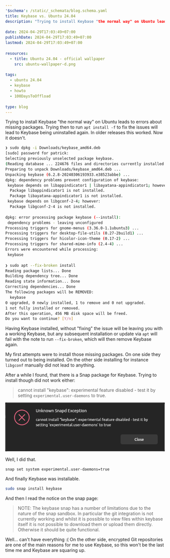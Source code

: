 ```yaml
---
'$schema': /static/_schemata/blog.schema.yaml
title: Keybase vs. Ubuntu 24.04
description: "Trying to install Keybase "the normal way" on Ubuntu leads to errors about missing packages. Trying then to run `apt install -f` to fix the issues will lead to Keybase being uninstalled again. In older releases this worked. Now it doesn't"

date: 2024-04-29T17:03:49+07:00
publishDate: 2024-04-29T17:03:49+07:00
lastmod: 2024-04-29T17:03:49+07:00

resources:
  - title: Ubuntu 24.04 - official wallpaper
    src: ubuntu-wallpaper-d.png

tags:
  - ubuntu 24.04
  - keybase
  - howto
  - 100DaysToOffload

type: blog
---
```


Trying to install Keybase "the normal way" on Ubuntu leads to errors about missing packages. Trying then to run `apt install -f` to fix the issues will lead to Keybase being uninstalled again. In older releases this worked. Now it doesn't.

```bash
❯ sudo dpkg -i Downloads/keybase_amd64.deb
[sudo] password for patrick:
Selecting previously unselected package keybase.
(Reading database ... 224676 files and directories currently installed.)
Preparing to unpack Downloads/keybase_amd64.deb ...
Unpacking keybase (6.2.8-20240306193933.e38523abbe) ...
dpkg: dependency problems prevent configuration of keybase:
 keybase depends on libappindicator1 | libayatana-appindicator1; however:
  Package libappindicator1 is not installed.
  Package libayatana-appindicator1 is not installed.
 keybase depends on libgconf-2-4; however:
  Package libgconf-2-4 is not installed.

dpkg: error processing package keybase (--install):
 dependency problems - leaving unconfigured
Processing triggers for gnome-menus (3.36.0-1.1ubuntu3) ...
Processing triggers for desktop-file-utils (0.27-2build1) ...
Processing triggers for hicolor-icon-theme (0.17-2) ...
Processing triggers for shared-mime-info (2.4-4) ...
Errors were encountered while processing:
 keybase

❯ sudo apt --fix-broken install
Reading package lists... Done
Building dependency tree... Done
Reading state information... Done
Correcting dependencies... Done
The following packages will be REMOVED:
  keybase
0 upgraded, 0 newly installed, 1 to remove and 0 not upgraded.
1 not fully installed or removed.
After this operation, 456 MB disk space will be freed.
Do you want to continue? [Y/n]
```

Having Keybase installed, without "fixing" the issue will be leaving you with a working Keybase, but any subsequent installation or update via `apt` will fail with the note to run `--fix-broken`, which will then remove Keybase again.

My first attempts were to install those missing packages. On one side they turned out to being installed. On the other side installing for instance `libgconf` manually did not lead to anything.

After a while I found, that there is a Snap package for Keybase. Trying to install though did not work either:

> cannot install "keybase": experimental feature disabled - test it by setting `experimental.user-daemons` to true.

![](xxselection_002.png)

Well, I did that.

```bash
snap set system experimental.user-daemons=true
```

And finally Keybase was installable.

```bash
sudo snap install keybase
```

And then I read the notice on the snap page:

> NOTE: The keybase snap has a number of limitations due to the nature of the snap sandbox. In particular the git integration is not currently working and whilst it is possible to view files within keybase itself it is not possible to download them or upload them directly. Otherwise it should be quite functional.

Well... can't have everything :( On the other side, encrypted Git repositories are one of the main reasons for me to use Keybase, so this won't be the last time me and Keybase are squaring up.
